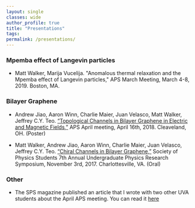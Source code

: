 ```yaml
---
layout: single
classes: wide
author_profile: true
title: "Presentations"
tags:
permalink: /presentations/
---
```

### Mpemba effect of Langevin particles
 
 * Matt Walker, Marija Vucelija. "Anomalous thermal relaxation and the Mpemba effect of Langevin particles," APS March Meeting, March 4-8, 2019. Boston, MA.


### Bilayer Graphene

* Andrew Jiao, Aaron Winn, Charlie Maier, Juan Velasco, Matt Walker, Jeffrey C.Y. Teo. [“Topological Channels in Bilayer Graphene in Electric and Magnetic Fields,”](https://drive.google.com/file/d/1DzDxosOYDxYiZ4dMJlk3bm9bDyQzf2OH/view) APS April meeting, April 16th, 2018. Cleaveland, OH. (Poster)

* Matt Walker, Andrew Jiao, Aaron Winn, Charlie Maier, Juan Velasco, Jeffrey C.Y. Teo. [“Chiral Channels in Bilayer Graphene,”](https://drive.google.com/file/d/1ye8xRL-MHZkFFbEGqYR8Cc0ND_dw7mjI/view)  Society of Physics Students 7th Annual Undergraduate Physics Research Symposium, November 3rd, 2017. Charlottesville, VA. (Oral)

### Other
* The SPS magazine published an article that I wrote with two other UVA students about the April APS meeting. You can read it [here](https://www.sigmapisigma.org/meetings/meeting-notes/weekend-columbus)